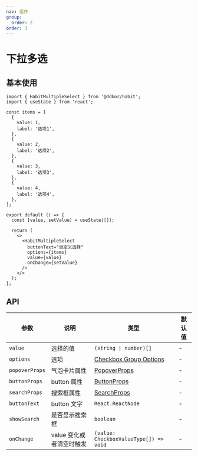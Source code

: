```yaml
---
nav: 组件
group:
  order: 2
order: 3
---
```


# 下拉多选

## 基本使用

```tsx
import { HabitMultipleSelect } from '@ddbor/habit';
import { useState } from 'react';

const items = [
  {
    value: 1,
    label: '选项1',
  },
  {
    value: 2,
    label: '选项2',
  },
  {
    value: 3,
    label: '选项3',
  },
  {
    value: 4,
    label: '选项4',
  },
];

export default () => {
  const [value, setValue] = useState([]);

  return (
    <>
      <HabitMultipleSelect
        buttonText="自定义选择"
        options={items}
        value={value}
        onChange={setValue}
      />
    </>
  );
};
```

## API

| 参数           | 说明                     | 类型                                                                                                  | 默认值 |
| -------------- | ------------------------ | ----------------------------------------------------------------------------------------------------- | ------ |
| `value`        | 选择的值                 | `(string \| number)[]`                                                                                | -      |
| `options`      | 选项                     | [Checkbox Group Options](https://ant-design.antgroup.com/components/checkbox-cn#option)               | -      |
| `popoverProps` | 气泡卡片属性             | [PopoverProps](https://ant-design.antgroup.com/components/popover-cn#api)                             | -      |
| `buttonProps`  | button 属性              | [ButtonProps](https://ant-design.antgroup.com/components/button-cn#api)                               | -      |
| `searchProps`  | 搜索框属性               | [SearchProps](https://ant-design.antgroup.com/components/input-cn#components-input-demo-search-input) | -      |
| `buttonText`   | button 文字              | `React.ReactNode`                                                                                     | -      |
| `showSearch`   | 是否显示搜索框           | `boolean`                                                                                             | -      |
| `onChange`     | value 变化或者清空时触发 | `(value: CheckboxValueType[]) => void`                                                                | -      |
